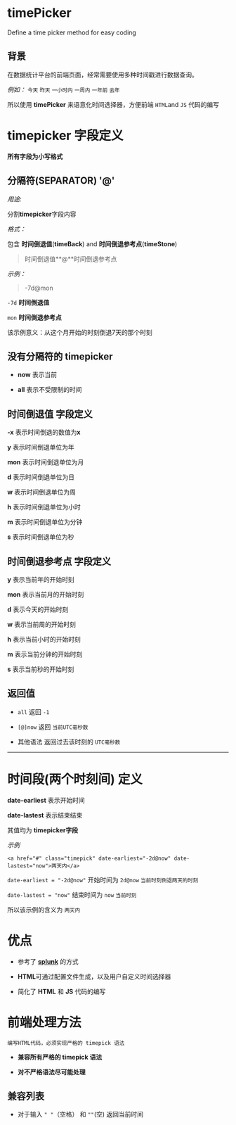 # timePicker #
Define a time picker method for easy coding

## 背景 ##
在数据统计平台的前端页面，经常需要使用多种时间戳进行数据查询。

*例如：* `今天` `昨天` `一小时内` `一周内` `一年前` `去年`

所以使用 **timePicker** 来语意化时间选择器，方便前端 `HTML`and `JS` 代码的编写

# timepicker 字段定义 #

**所有字段为小写格式**

## 分隔符(**SEPARATOR**) '@'

*用途:*

分割**timepicker**字段内容

*格式：*

包含 **时间倒退值**(**timeBack**) and **时间倒退参考点**(**timeStone**)

> 时间倒退值**@**时间倒退参考点

*示例：* 

> -7d@mon

`-7d` **时间倒退值**

`mon` **时间倒退参考点**

该示例意义：从这个月开始的时刻倒退7天的那个时刻

## 没有分隔符的 timepicker ##

* **now** 表示当前

* **all** 表示不受限制的时间

## 时间倒退值 字段定义 ##

**-x** 表示时间倒退的数值为**x**

**y** 表示时间倒退单位为年

**mon** 表示时间倒退单位为月

**d** 表示时间倒退单位为日

**w** 表示时间倒退单位为周

**h** 表示时间倒退单位为小时

**m** 表示时间倒退单位为分钟

**s** 表示时间倒退单位为秒

## 时间倒退参考点 字段定义 ##

**y** 表示当前年的开始时刻

**mon** 表示当前月的开始时刻

**d** 表示今天的开始时刻

**w** 表示当前周的开始时刻

**h** 表示当前小时的开始时刻

**m** 表示当前分钟的开始时刻

**s** 表示当前秒的开始时刻

## 返回值 ##

* `all` 返回 `-1`

* `[@]now` 返回 `当前UTC毫秒数`

* 其他语法 返回过去该时刻的 `UTC毫秒数`

---

# 时间段(两个时刻间) 定义 #

**date-earliest** 表示开始时间

**date-lastest** 表示结束结束

其值均为 **timepicker字段**

*示例*
    
    <a href="#" class="timepick" date-earliest="-2d@now" date-lastest="now">两天内</a>

`date-earliest = "-2d@now"` 开始时间为 `2d@now` `当前时刻倒退两天的时刻`

`date-lastest = "now"` 结束时间为 `now` `当前时刻`

所以该示例的含义为 `两天内`

# 优点 #

* 参考了 [**splunk**][splunktiem] 的方式

* **HTML**可通过配置文件生成，以及用户自定义时间选择器

* 简化了 **HTML** 和 **JS** 代码的编写

# 前端处理方法 #

    编写HTML代码，必须实现严格的 timepick 语法

* **兼容所有严格的 timepick 语法**

* **对不严格语法尽可能处理**


## 兼容列表 ##

* 对于输入 `" "`（空格） 和 `""`(空) 返回当前时间



[splunktiem]: http://docs.splunk.com/Documentation/Splunk/6.2.4/Search/Specifytimemodifiersinyoursearch
